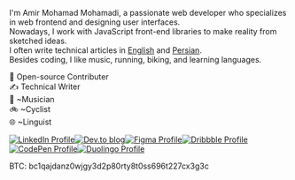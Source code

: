 I'm Amir Mohamad Mohamadi, a passionate web developer who specializes in web frontend and designing user interfaces.  
Nowadays, I work with JavaScript front-end libraries to make reality from sketched ideas.  
I often write technical articles in [English](https://dev.to/amir2mi) and [Persian](https://virgool.io/@amir2mi).   
Besides coding, I like music, running, biking, and learning languages.   

🙋 Open-source Contributer  
✍ Technical Writer  
🎵 ~Musician   
🚲 ~Cyclist  
🌐 ~Linguist

<div target="_black" style="display: flex; flex-wrap: wrap">
  <a href="https://linkedin.com/in/amir2mi">
    <img alt="LinkedIn Profile" src="https://img.shields.io/badge/linkedin-%23212121.svg?style=for-the-badge&logo=linkedin&logoColor=white"/>
  </a>
  <a target="_black" href="https://dev.to/amir2mi">
    <img alt="Dev.to blog" src="https://img.shields.io/badge/dev.to-212121?style=for-the-badge&logo=dev.to&logoColor=white"/>
  </a>
  <a target="_black" href="https://www.figma.com/@amir2mi">
    <img alt="Figma Profile" src="https://img.shields.io/badge/figma-%23212121.svg?style=for-the-badge&logo=figma&logoColor=white"/>
  </a>
  <a target="_black" href="https://dribbble.com/amir2mi">
    <img alt="Dribbble Profile" src="https://img.shields.io/badge/Dribbble-212121?style=for-the-badge&logo=dribbble&logoColor=white"/>
  </a>
  <a target="_black" href="https://codepen.io/amirmp3">
    <img alt="CodePen Profile" src="https://img.shields.io/badge/Codepen-212121?style=for-the-badge&logo=codepen&logoColor=white"/>
  </a>
  <a target="_black" href="https://www.duolingo.com/profile/Amir2mi">
    <img alt="Duolingo Profile" src="https://img.shields.io/badge/Duolingo-%23212121.svg?style=for-the-badge&logo=Duolingo&logoColor=white"/>
  </a>
</div>

BTC: bc1qajdanz0wjgy3d2p80rty8t0ss696t227cx3g3c


